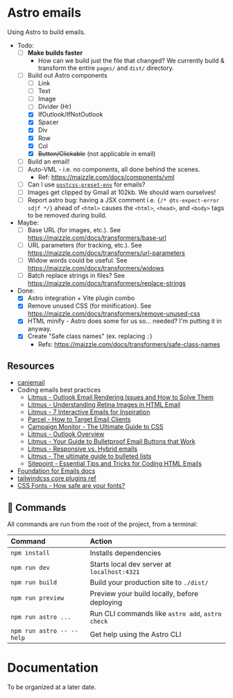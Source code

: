 # Astro emails

Using Astro to build emails.

- Todo:
  - [ ] **Make builds faster**
    - How can we build just the file that changed? We currently build & transform the entire `pages/` and `dist/` directory.
  - [ ] Build out Astro components
    - [ ] Link
    - [ ] Text
    - [ ] Image
    - [ ] Divider (Hr)
    - [x] IfOutlook/IfNotOutlook
    - [x] Spacer
    - [x] Div
    - [x] Row
    - [x] Col
    - [x] ~~Button/Clickable~~ (not applicable in email)
  - [ ] Build an email!
  - [ ] Auto-VML - i.e. no components, all done behind the scenes.
    - Ref: https://maizzle.com/docs/components/vml
  - [ ] Can I use [`postcss-preset-env`](https://www.npmjs.com/package/postcss-preset-env) for emails?
  - [ ] Images get clipped by Gmail at 102kb. We should warn ourselves!
  - [ ] Report astro bug: having a JSX comment i.e. `{/* @ts-expect-error sdjf */}` ahead of `<html>` causes the `<html>`, `<head>`, and `<body>` tags to be removed during build.
- Maybe:
  - [ ] Base URL (for images, etc.). See https://maizzle.com/docs/transformers/base-url
  - [ ] URL parameters (for tracking, etc.). See https://maizzle.com/docs/transformers/url-parameters
  - [ ] Widow words could be useful. See https://maizzle.com/docs/transformers/widows
  - [ ] Batch replace strings in files? See https://maizzle.com/docs/transformers/replace-strings
- Done:
  - [x] Astro integration + Vite plugin combo
  - [x] Remove unused CSS (for minification). See https://maizzle.com/docs/transformers/remove-unused-css
  - [x] HTML minify - Astro does some for us so... needed? I'm putting it in anyway.
  - [x] Create "Safe class names" (ex. replacing `:`)
    - Refs: https://maizzle.com/docs/transformers/safe-class-names

## Resources

- [caniemail](https://www.caniemail.com/)
- Coding emails best practices
  - [Litmus - Outlook Email Rendering Issues and How to Solve Them](https://www.litmus.com/blog/a-guide-to-rendering-differences-in-microsoft-outlook-clients)
  - [Litmus - Understanding Retina Images in HTML Email](https://www.litmus.com/blog/understanding-retina-images-in-html-email)
  - [Litmus - 7 Interactive Emails for Inspiration](https://www.litmus.com/blog/interactive-emails-top-trend-anyone-using)
  - [Parcel - How to Target Email Clients](https://www.howtotarget.email/)
  - [Campaign Monitor - The Ultimate Guide to CSS](https://www.campaignmonitor.com/css)
  - [Litmus - Outlook Overview](https://litmus.com/community/learning/8-outlook-overview)
  - [Litmus - Your Guide to Bulletproof Email Buttons that Work](https://www.litmus.com/blog/a-guide-to-bulletproof-buttons-in-email-design)
  - [Litmus - Responsive vs. Hybrid emails](https://www.litmus.com/blog/understanding-responsive-and-hybrid-email-design)
  - [Litmus - The ultimate guide to bulleted lists](https://www.litmus.com/blog/the-ultimate-guide-to-bulleted-lists-in-html-email)
  - [Sitepoint - Essential Tips and Tricks for Coding HTML Emails](https://www.sitepoint.com/html-email-tips-tricks/)
- [Foundation for Emails docs](https://get.foundation/emails/docs/index.html)
- [tailwindcss core plugins ref](https://tailwindcss.com/docs/configuration#core-plugins)
- [CSS Fonts - How safe are your fonts?](https://www.cssfontstack.com/)

## 🧞 Commands

All commands are run from the root of the project, from a terminal:

| Command                   | Action                                           |
| :------------------------ | :----------------------------------------------- |
| `npm install`             | Installs dependencies                            |
| `npm run dev`             | Starts local dev server at `localhost:4321`      |
| `npm run build`           | Build your production site to `./dist/`          |
| `npm run preview`         | Preview your build locally, before deploying     |
| `npm run astro ...`       | Run CLI commands like `astro add`, `astro check` |
| `npm run astro -- --help` | Get help using the Astro CLI                     |

# Documentation

To be organized at a later date.
